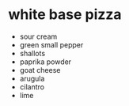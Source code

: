 # white base pizza

- sour cream
- green small pepper
- shallots
- paprika powder
- goat cheese
- arugula
- cilantro
- lime